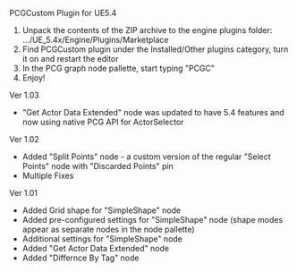 PCGCustom Plugin for UE5.4
1. Unpack the contents of the ZIP archive to the engine plugins folder: .../UE_5.4x/Engine/Plugins/Marketplace
2. Find PCGCustom plugin under the Installed/Other plugins category, turn it on and restart the editor
3. In the PCG graph node pallette, start typing "PCGC"
4. Enjoy!

Ver 1.03
- "Get Actor Data Extended" node was updated to have 5.4 features and now using native PCG API for ActorSelector

Ver 1.02
- Added "Split Points" node - a custom version of the regular "Select Points" node with "Discarded Points" pin
- Multiple Fixes

Ver 1.01
- Added Grid shape for "SimpleShape" node
- Added pre-configured settings for "SimpleShape" node (shape modes appear as separate nodes in the node pallette)
- Additional settings for "SimpleShape" node
- Added "Get Actor Data Extended" node
- Added "Differnce By Tag" node
